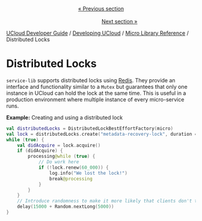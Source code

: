 <p align='center'>
<a href='/docs/developer-guide/development/micro/events.md'>« Previous section</a>
&nbsp;&nbsp;&nbsp;&nbsp;&nbsp;&nbsp;&nbsp;&nbsp;&nbsp;&nbsp;&nbsp;&nbsp;&nbsp;&nbsp;&nbsp;&nbsp;&nbsp;&nbsp;&nbsp;&nbsp;&nbsp;&nbsp;&nbsp;&nbsp;&nbsp;&nbsp;&nbsp;&nbsp;&nbsp;&nbsp;&nbsp;&nbsp;&nbsp;&nbsp;&nbsp;&nbsp;&nbsp;&nbsp;&nbsp;&nbsp;&nbsp;&nbsp;&nbsp;&nbsp;&nbsp;&nbsp;&nbsp;&nbsp;&nbsp;&nbsp;&nbsp;&nbsp;&nbsp;&nbsp;&nbsp;&nbsp;&nbsp;&nbsp;&nbsp;&nbsp;&nbsp;&nbsp;&nbsp;&nbsp;&nbsp;&nbsp;&nbsp;&nbsp;&nbsp;&nbsp;&nbsp;&nbsp;&nbsp;&nbsp;&nbsp;&nbsp;&nbsp;&nbsp;&nbsp;&nbsp;&nbsp;&nbsp;&nbsp;&nbsp;&nbsp;&nbsp;&nbsp;&nbsp;&nbsp;&nbsp;&nbsp;&nbsp;&nbsp;&nbsp;&nbsp;&nbsp;&nbsp;&nbsp;&nbsp;&nbsp;&nbsp;&nbsp;&nbsp;&nbsp;&nbsp;&nbsp;&nbsp;&nbsp;&nbsp;&nbsp;&nbsp;&nbsp;&nbsp;&nbsp;&nbsp;&nbsp;&nbsp;&nbsp;&nbsp;&nbsp;&nbsp;&nbsp;&nbsp;&nbsp;&nbsp;&nbsp;&nbsp;&nbsp;&nbsp;&nbsp;&nbsp;&nbsp;&nbsp;&nbsp;&nbsp;&nbsp;&nbsp;&nbsp;&nbsp;&nbsp;&nbsp;&nbsp;&nbsp;&nbsp;&nbsp;&nbsp;&nbsp;&nbsp;&nbsp;&nbsp;&nbsp;&nbsp;&nbsp;<a href='/docs/developer-guide/development/micro/rpc/intro.md'>Next section »</a>
</p>


[UCloud Developer Guide](/docs/developer-guide/README.md) / [Developing UCloud](/docs/developer-guide/development/README.md) / [Micro Library Reference](/docs/developer-guide/development/micro/README.md) / Distributed Locks
# Distributed Locks

`service-lib` supports distributed locks using [Redis](https://redis.io). They provide an interface and 
functionality similar to a `Mutex` but guarantees that only one instance in UCloud can hold the lock at the same time.
This is useful in a production environment where multiple instance of every micro-service runs.

__Example:__ Creating and using a distributed lock

```kotlin
val distributedLocks = DistributedLockBestEffortFactory(micro)
val lock = distributedLocks.create("metadata-recovery-lock", duration = 60_000)
while (true) {
    val didAcquire = lock.acquire()
    if (didAcquire) {
        processing@while (true) {
            // Do work here
            if (!lock.renew(60_000)) {
                log.info("We lost the lock!")
                break@processing
            }
        }
    }
    // Introduce randomness to make it more likely that clients don't try simultaneously
    delay(15000 + Random.nextLong(5000))
}
```

